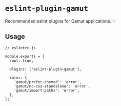 # `eslint-plugin-gamut`

Recommended eslint plugins for Gamut applications. ✨

## Usage

```tsx
// eslintrc.js

module.exports = {
  root: true,

  plugins: ['eslint-plugin-gamut'],

  rules: {
    'gamut/prefer-themed': 'error',
    'gamut/no-css-standalone': 'error',
    'gamut/import-paths': 'error',
  },
};
```
